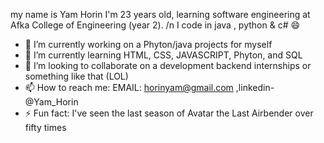 my name is Yam Horin 
I'm 23 years old, learning software engineering at Afka College of Engineering (year 2). /n
I code in java , python & c# 😄
- 🔭 I’m currently working on a Phyton/java projects for myself
- 🌱 I’m currently learning HTML, CSS, JAVASCRIPT, Phyton, and SQL
- 👯 I’m looking to collaborate on a development backend internships or something like that (LOL)
- 📫 How to reach me: EMAIL: horinyam@gmail.com ,linkedin-@Yam_Horin
- ⚡ Fun fact: I've seen the last season of Avatar the Last Airbender over fifty times
###
<!--
**YamHorin/YamHorin** is a ✨ _special_ ✨ repository because its `README.md` (this file) appears on your GitHub profile.

Here are some ideas to get you started:

- 🔭 I’m currently working on ...
- 🌱 I’m currently learning ...
- 👯 I’m looking to collaborate on ...
- 🤔 I’m looking for help with ...
- 💬 Ask me about ...
- 📫 How to reach me: ...
- 😄 Pronouns: ...
- ⚡ Fun fact: ...
-->
